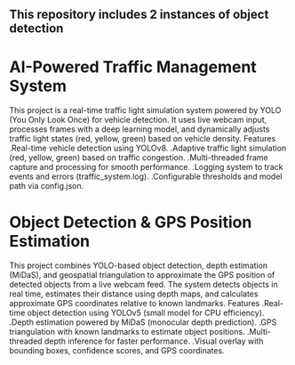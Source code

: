 ## This repository includes 2 instances of object detection 
# AI-Powered Traffic Management System
This project is a real-time traffic light simulation system powered by YOLO (You Only Look Once) for vehicle detection.
It uses live webcam input, processes frames with a deep learning model, and dynamically adjusts traffic light states (red, yellow, green) based on vehicle density.
Features
 .Real-time vehicle detection using YOLOv8.
 .Adaptive traffic light simulation (red, yellow, green) based on traffic congestion.
 .Multi-threaded frame capture and processing for smooth performance.
 .Logging system to track events and errors (traffic_system.log).
 .Configurable thresholds and model path via config.json.
# Object Detection & GPS Position Estimation
This project combines YOLO-based object detection, depth estimation (MiDaS), and geospatial triangulation to approximate the GPS position of detected objects from a live webcam feed.
The system detects objects in real time, estimates their distance using depth maps, and calculates approximate GPS coordinates relative to known landmarks.
Features
 .Real-time object detection using YOLOv5 (small model for CPU efficiency).
 .Depth estimation powered by MiDaS (monocular depth prediction).
 .GPS triangulation with known landmarks to estimate object positions.
 .Multi-threaded depth inference for faster performance.
 .Visual overlay with bounding boxes, confidence scores, and GPS coordinates.
